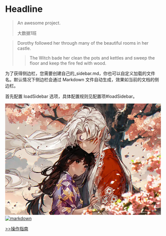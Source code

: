 # Headline

> An awesome project.
> 
>大数据1班

> Dorothy followed her through many of the beautiful rooms in her castle.
>
>> The Witch bade her clean the pots and kettles and sweep the floor and keep the fire fed with wood.




为了获得侧边栏，您需要创建自己的_sidebar.md，你也可以自定义加载的文件名。默认情况下侧边栏会通过 Markdown 文件自动生成，效果如当前的文档的侧边栏。

首先配置 loadSidebar 选项，具体配置规则见配置项#loadSidebar。

![图片alt](/img/a.webp "a")
[![markdown](/img/hero.png "markdown")](https://markdown.com.cn)

[>>操作指南](/guide.md)